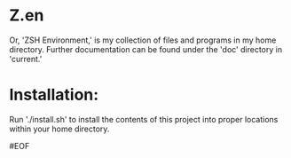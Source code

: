 # Z.en
Or, 'ZSH Environment,' is my collection of files and programs in my home
directory. Further documentation can be found under the 'doc' directory in
'current.'

# Installation:

Run './install.sh' to install the contents of this project into proper
locations within your home directory.

#EOF
